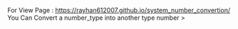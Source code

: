 For View Page : https://rayhan612007.github.io/system_number_convertion/
You Can Convert a number_type into another type number >
